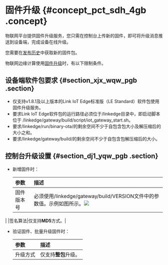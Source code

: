 # 固件升级 {#concept_pct_sdh_4gb .concept}

物联网平台提供固件升级服务，您只需在控制台上传新的固件，即可将升级消息推送到设备端，完成设备在线升级。

您需要在[发布历史](../../../../../cn.zh-CN/产品简介/发布历史.md#)中获取新的固件包。

物联网边缘计算使用[固件升级](../../../../../cn.zh-CN/用户指南/监控运维/固件升级.md#)时，有以下限制条件。

## 设备端软件包要求 {#section_xjx_wqw_pgb .section}

-   仅支持v1.8.1及以上版本的Link IoT Edge标准版（LE Standard）软件包使用固件升级服务。
-   要求Link IoT Edge软件包的运行路径必须位于/linkedge目录中，即启动脚本位于 /linkedge/gateway/build/script/iot\_gateway\_start.sh。
-   要求/linkedge/run/binary-ota/的剩余空间不少于自包含包大小及解压缩后的大小之和。
-   要求/linkedge/gateway/build/的剩余空间不少于自包含包解压缩后的大小。

## 控制台升级设置 {#section_dj1_yqw_pgb .section}

-   新增固件时：

    |参数|描述|
    |:-|:-|
    |固件版本号|必须使用/linkedge/gateway/build/VERSION文件中的参数值。示例如图所示。![](http://static-aliyun-doc.oss-cn-hangzhou.aliyuncs.com/assets/img/119946/155425786438132_zh-CN.png)

|
    |签名算法|仅支持**MD5**方式。|

-   验证固件、批量升级固件时：

    |参数|描述|
    |:-|:-|
    |升级方式|仅支持**整包**升级。|


